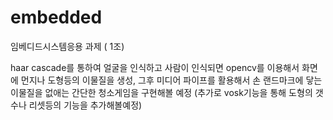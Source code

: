# embedded
임베디드시스템응용 과제 ( 1조)


haar cascade를 통하여 얼굴을 인식하고 사람이 인식되면 opencv를 이용해서 화면에 먼지나 도형등의 이물질을 생성, 그후 미디어 파이프를 활용해서 손 랜드마크에 닿는 이물질을 없애는 간단한 청소게임을 구현해볼 예정 
(추가로 vosk기능을 통해 도형의 갯수나 리셋등의 기능을 추가해볼예정)
